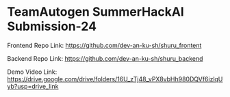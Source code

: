 <h1>TeamAutogen SummerHackAI Submission-24</h1>

Frontend Repo Link: https://github.com/dev-an-ku-sh/shuru_frontent

Backend Repo Link: https://github.com/dev-an-ku-sh/shuru_backend

Demo Video Link: https://drive.google.com/drive/folders/16U_zTj48_vPX8vbHh980DQVf6izlqUyb?usp=drive_link
